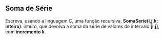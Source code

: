 ## Soma de Série

Escreva, usando a linguagem C, uma função recursiva, **SomaSerie(i,j,k: inteiro)**:
inteiro, que devolva a soma da série de valores do intervalo **[i,j]**, com **incremento k**.
